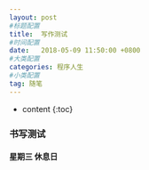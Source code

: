 ```yaml
---
layout: post
#标题配置
title:  写作测试
#时间配置
date:   2018-05-09 11:50:00 +0800
#大类配置
categories: 程序人生
#小类配置
tag: 随笔
---
```


* content
{:toc}



### 书写测试

#### 星期三 休息日
